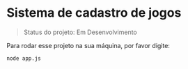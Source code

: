 <h1>Sistema de cadastro de jogos</h1>

> Status do projeto: Em Desenvolvimento

Para rodar esse projeto na sua máquina, por favor digite:

```
node app.js
```
